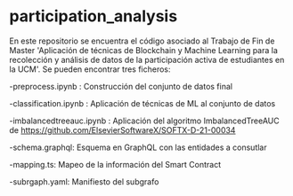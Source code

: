 # participation_analysis


En este repositorio se encuentra el código asociado al Trabajo de Fin de Master 'Aplicación de técnicas de Blockchain y Machine Learning para la recolección y análisis de datos de la participación activa de estudiantes en la UCM'. Se pueden encontrar tres ficheros:

-preprocess.ipynb : Construcción del conjunto de datos final

-classification.ipynb : Aplicación de técnicas de ML al conjunto de datos

-imbalancedtreeauc.ipynb : Aplicación del algoritmo ImbalancedTreeAUC de https://github.com/ElsevierSoftwareX/SOFTX-D-21-00034

-schema.graphql: Esquema en GraphQL con las entidades a consutlar

-mapping.ts: Mapeo de la información del Smart Contract 

-subrgaph.yaml: Manifiesto del subgrafo
